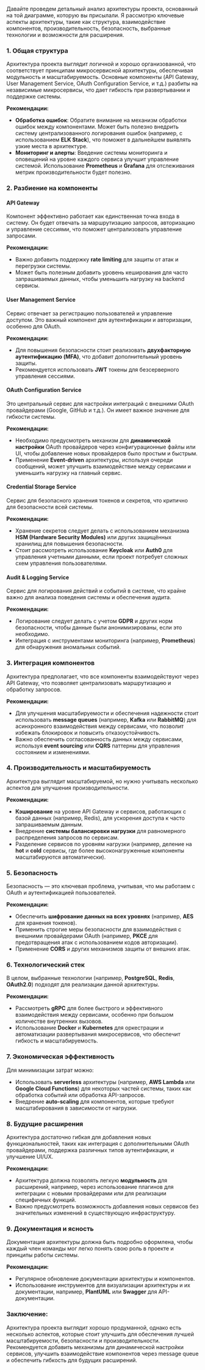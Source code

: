 Давайте проведем детальный анализ архитектуры проекта, основанный на той диаграмме, которую вы присылали. Я рассмотрю ключевые аспекты архитектуры, такие как структура, взаимодействие компонентов, производительность, безопасность, выбранные технологии и возможности для расширения.

### 1. **Общая структура**

Архитектура проекта выглядит логичной и хорошо организованной, что соответствует принципам микросервисной архитектуры, обеспечивая модульность и масштабируемость. Основные компоненты (API Gateway, User Management Service, OAuth Configuration Service, и т.д.) разбиты на независимые микросервисы, что дает гибкость при развертывании и поддержке системы.

**Рекомендации:**

- **Обработка ошибок**: Обратите внимание на механизм обработки ошибок между компонентами. Может быть полезно внедрить систему централизованного логирования ошибок (например, с использованием **ELK Stack**), что поможет в дальнейшем выявлять узкие места в архитектуре.
- **Мониторинг и алерты**: Введение системы мониторинга и оповещений на уровне каждого сервиса улучшит управление системой. Использование **Prometheus** и **Grafana** для отслеживания метрик производительности будет полезно.

### 2. **Разбиение на компоненты**

#### **API Gateway**

Компонент эффективно работает как единственная точка входа в систему. Он будет отвечать за маршрутизацию запросов, авторизацию и управление сессиями, что поможет централизовать управление запросами.

**Рекомендации:**

- Важно добавить поддержку **rate limiting** для защиты от атак и перегрузки системы.
- Может быть полезным добавить уровень кеширования для часто запрашиваемых данных, чтобы уменьшить нагрузку на backend сервисы.

#### **User Management Service**

Сервис отвечает за регистрацию пользователей и управление доступом. Это важный компонент для аутентификации и авторизации, особенно для OAuth.

**Рекомендации:**

- Для повышения безопасности стоит реализовать **двухфакторную аутентификацию (MFA)**, что добавит дополнительный уровень защиты.
- Рекомендуется использовать **JWT** токены для безсерверного управления сессиями.

#### **OAuth Configuration Service**

Это центральный сервис для настройки интеграций с внешними OAuth провайдерами (Google, GitHub и т.д.). Он имеет важное значение для гибкости системы.

**Рекомендации:**

- Необходимо предусмотреть механизм для **динамической настройки** OAuth провайдеров через конфигурационные файлы или UI, чтобы добавление новых провайдеров было простым и быстрым.
- Применение **Event-driven** архитектуры, используя очереди сообщений, может улучшить взаимодействие между сервисами и уменьшить нагрузку на главный сервис.

#### **Credential Storage Service**

Сервис для безопасного хранения токенов и секретов, что критично для безопасности всей системы.

**Рекомендации:**

- Хранение секретов следует делать с использованием механизма **HSM (Hardware Security Modules)** или других защищённых хранилищ для повышения безопасности.
- Стоит рассмотреть использование **Keycloak** или **Auth0** для управления учетными данными, если проект потребует сложных схем управления пользователями.

#### **Audit & Logging Service**

Сервис для логирования действий и событий в системе, что крайне важно для анализа поведения системы и обеспечения аудита.

**Рекомендации:**

- Логирование следует делать с учетом **GDPR** и других норм безопасности, чтобы данные были анонимизированы, если это необходимо.
- Интеграция с инструментами мониторинга (например, **Prometheus**) для обнаружения аномальных событий.

### 3. **Интеграция компонентов**

Архитектура предполагает, что все компоненты взаимодействуют через API Gateway, что позволяет централизовать маршрутизацию и обработку запросов.

**Рекомендации:**

- Для улучшения масштабируемости и обеспечения надежности стоит использовать **message queues** (например, **Kafka** или **RabbitMQ**) для асинхронного взаимодействия между сервисами, что позволит избежать блокировок и повысить отказоустойчивость.
- Важно обеспечить согласованность данных между сервисами, используя **event sourcing** или **CQRS** паттерны для управления состоянием и изменениями.

### 4. **Производительность и масштабируемость**

Архитектура выглядит масштабируемой, но нужно учитывать несколько аспектов для улучшения производительности.

**Рекомендации:**

- **Кэширование** на уровне API Gateway и сервисов, работающих с базой данных (например, Redis), для ускорения доступа к часто запрашиваемым данным.
- Внедрение **системы балансировки нагрузки** для равномерного распределения запросов по сервисам.
- Разделение сервисов по уровням нагрузки (например, деление на **hot** и **cold** сервисы, где более высоконагруженные компоненты масштабируются автоматически).

### 5. **Безопасность**

Безопасность — это ключевая проблема, учитывая, что мы работаем с OAuth и аутентификацией пользователей.

**Рекомендации:**

- Обеспечить **шифрование данных на всех уровнях** (например, **AES** для хранения токенов).
- Применить строгие меры безопасности для взаимодействия с внешними провайдерами OAuth (например, **PKCE** для предотвращения атак с использованием кодов авторизации).
- Применение **CORS** и других механизмов защиты от внешних атак.

### 6. **Технологический стек**

В целом, выбранные технологии (например, **PostgreSQL**, **Redis**, **OAuth2.0**) подходят для реализации данной архитектуры.

**Рекомендации:**

- Рассмотреть **gRPC** для более быстрого и эффективного взаимодействия между сервисами, особенно при большом количестве внутренних вызовов.
- Использование **Docker** и **Kubernetes** для оркестрации и автоматизации развертывания микросервисов, что обеспечит гибкость и масштабируемость.

### 7. **Экономическая эффективность**

Для минимизации затрат можно:

- Использовать **serverless** архитектуры (например, **AWS Lambda** или **Google Cloud Functions**) для некоторых частей системы, таких как обработка событий или обработка API-запросов.
- Внедрение **auto-scaling** для компонентов, которые требуют масштабирования в зависимости от нагрузки.

### 8. **Будущие расширения**

Архитектура достаточно гибкая для добавления новых функциональностей, таких как интеграция с дополнительными OAuth провайдерами, поддержка различных типов аутентификации, и улучшение UI/UX.

**Рекомендации:**

- Архитектура должна позволять легкую **модульность** для расширений, например, через использование плагинов для интеграции с новыми провайдерами или для реализации специфичных функций.
- Важно предусмотреть возможность добавления новых сервисов без значительных изменений в существующую инфраструктуру.

### 9. **Документация и ясность**

Документация архитектуры должна быть подробно оформлена, чтобы каждый член команды мог легко понять свою роль в проекте и принципы работы системы.

**Рекомендации:**

- Регулярное обновление документации архитектуры и компонентов.
- Использование инструментов для визуализации архитектуры и их документации, например, **PlantUML** или **Swagger** для API-документации.

### Заключение:

Архитектура проекта выглядит хорошо продуманной, однако есть несколько аспектов, которые стоит улучшить для обеспечения лучшей масштабируемости, безопасности и производительности. Рекомендуется добавить механизмы для динамической настройки сервисов, улучшить взаимодействие компонентов через message queue и обеспечить гибкость для будущих расширений.